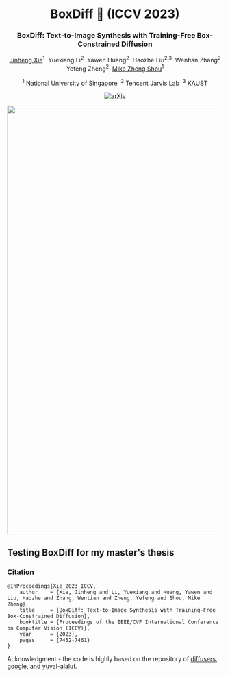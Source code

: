 <div align="center">
<h1>BoxDiff 🎨 (ICCV 2023)</h1>
<h3>BoxDiff: Text-to-Image Synthesis with Training-Free Box-Constrained Diffusion</h3>

[Jinheng Xie](https://sierkinhane.github.io/)<sup>1</sup>&nbsp; Yuexiang Li<sup>2</sup>&nbsp; Yawen Huang<sup>2</sup>&nbsp; Haozhe Liu<sup>2,3</sup>&nbsp; Wentian Zhang<sup>2</sup> Yefeng Zheng<sup>2</sup>&nbsp; [Mike Zheng Shou](https://scholar.google.com/citations?hl=zh-CN&user=h1-3lSoAAAAJ&view_op=list_works&sortby=pubdate)<sup>1</sup> 

<sup>1</sup> National University of Singapore&nbsp; <sup>2</sup> Tencent Jarvis Lab&nbsp; <sup>3</sup> KAUST

[![arXiv](https://img.shields.io/badge/arXiv-<2307.10816>-<COLOR>.svg)](https://arxiv.org/abs/2307.10816)

</div>

<img src="docs/boxdiff.gif" width="1000">

## Testing BoxDiff for my master's thesis
### Citation
``` 
@InProceedings{Xie_2023_ICCV,
    author    = {Xie, Jinheng and Li, Yuexiang and Huang, Yawen and Liu, Haozhe and Zhang, Wentian and Zheng, Yefeng and Shou, Mike Zheng},
    title     = {BoxDiff: Text-to-Image Synthesis with Training-Free Box-Constrained Diffusion},
    booktitle = {Proceedings of the IEEE/CVF International Conference on Computer Vision (ICCV)},
    year      = {2023},
    pages     = {7452-7461}
}
```

Acknowledgment - the code is highly based on the repository of [diffusers](https://github.com/huggingface/diffusers), [google](https://github.com/google/prompt-to-prompt), and [yuval-alaluf](https://github.com/yuval-alaluf).
